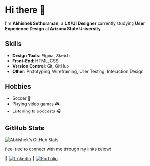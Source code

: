 # Hi there 👋

I'm **Abhishek Sethuraman**, a **UX/UI Designer** currently studying **User Experience Design** at **Arizona State University**.


## Skills
- **Design Tools**: Figma, Sketch
- **Front-End**: HTML, CSS
- **Version Control**: Git, GitHub
- **Other**: Prototyping, Wireframing, User Testing, Interaction Design

## Hobbies
- Soccer 🏀
- Playing video games 🎮
- Listening to podcasts 🎧

## GitHub Stats
![Abhishek's GitHub Stats](https://github-readme-stats.vercel.app/api?username=asethu11&count_private=true&show_icons=true&hide_title=true&hide=prs&theme=dark)

Feel free to connect with me through my links below!

🔗 [![LinkedIn](https://img.shields.io/badge/LinkedIn-0A66C2?style=for-the-badge&logo=linkedin&logoColor=white)]([https://www.linkedin.com/in/your-linkedin-profile](https://www.linkedin.com/in/abhishekramans/))  
🔗 [![Portfolio](https://img.shields.io/badge/Portfolio-000000?style=for-the-badge&logo=portfolio&logoColor=white)](https://abshk.myportfolio.com)

